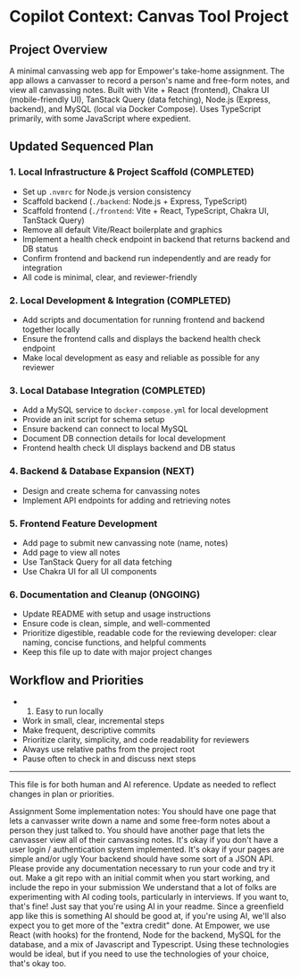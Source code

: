 # Copilot Context: Canvas Tool Project

## Project Overview
A minimal canvassing web app for Empower's take-home assignment. The app allows a canvasser to record a person's name and free-form notes, and view all canvassing notes. Built with Vite + React (frontend), Chakra UI (mobile-friendly UI), TanStack Query (data fetching), Node.js (Express, backend), and MySQL (local via Docker Compose). Uses TypeScript primarily, with some JavaScript where expedient.

## Updated Sequenced Plan

### 1. Local Infrastructure & Project Scaffold (COMPLETED)
- Set up `.nvmrc` for Node.js version consistency
- Scaffold backend (`./backend`: Node.js + Express, TypeScript)
- Scaffold frontend (`./frontend`: Vite + React, TypeScript, Chakra UI, TanStack Query)
- Remove all default Vite/React boilerplate and graphics
- Implement a health check endpoint in backend that returns backend and DB status
- Confirm frontend and backend run independently and are ready for integration
- All code is minimal, clear, and reviewer-friendly

### 2. Local Development & Integration (COMPLETED)
- Add scripts and documentation for running frontend and backend together locally
- Ensure the frontend calls and displays the backend health check endpoint
- Make local development as easy and reliable as possible for any reviewer

### 3. Local Database Integration (COMPLETED)
- Add a MySQL service to `docker-compose.yml` for local development
- Provide an init script for schema setup
- Ensure backend can connect to local MySQL
- Document DB connection details for local development
- Frontend health check UI displays backend and DB status

### 4. Backend & Database Expansion (NEXT)
- Design and create schema for canvassing notes
- Implement API endpoints for adding and retrieving notes

### 5. Frontend Feature Development
- Add page to submit new canvassing note (name, notes)
- Add page to view all notes
- Use TanStack Query for all data fetching
- Use Chakra UI for all UI components

### 6. Documentation and Cleanup (ONGOING)
- Update README with setup and usage instructions
- Ensure code is clean, simple, and well-commented
- Prioritize digestible, readable code for the reviewing developer: clear naming, concise functions, and helpful comments
- Keep this file up to date with major project changes

## Workflow and Priorities
- 1. Easy to run locally
- Work in small, clear, incremental steps
- Make frequent, descriptive commits
- Prioritize clarity, simplicity, and code readability for reviewers
- Always use relative paths from the project root
- Pause often to check in and discuss next steps

---

This file is for both human and AI reference. Update as needed to reflect changes in plan or priorities.


Assignment 
Some implementation notes:
You should have one page that lets a canvasser write down a name and some free-form notes about a person they just talked to.
You should have another page that lets the canvasser view all of their canvassing notes.
It's okay if you don't have a user login / authentication system implemented.
It's okay if your pages are simple and/or ugly
Your backend should have some sort of a JSON API.
Please provide any documentation necessary to run your code and try it out.
Make a git repo with an initial commit when you start working, and include the repo in your submission
We understand that a lot of folks are experimenting with AI coding tools, particularly in interviews. If you want to, that's fine! Just say that you're using AI in your readme. Since a greenfield app like this is something AI should be good at, if you're using AI, we'll also expect you to get more of the "extra credit" done.
At Empower, we use React (with hooks) for the frontend, Node for the backend, MySQL for the database, and a mix of Javascript and Typescript. Using these technologies would be ideal, but if you need to use the technologies of your choice, that's okay too.